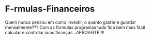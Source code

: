 # F-rmulas-Financeiros
Quem nunca pensou em como investir, o quanto gastar e guardar mensalmente??? Com as fórmulas programas tudo fica bem mais fácil calcular e controlar suas finanças...APROVEITE !!! 
